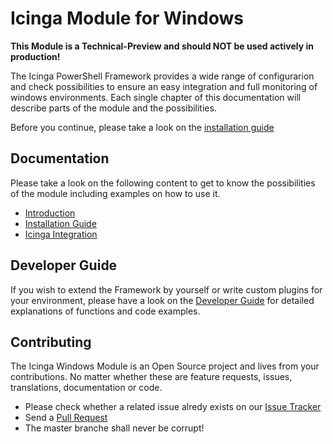 Icinga Module for Windows
==============

**This Module is a Technical-Preview and should **NOT** be used actively in production!**

The Icinga PowerShell Framework provides a wide range of configurarion and check possibilities to ensure an easy integration and full monitoring of windows environments.
Each single chapter of this documentation will describe parts of the module and the possibilities.

Before you continue, please take a look on the [installation guide](doc/02-Installation.md)

Documentation
-------------

Please take a look on the following content to get to know the possibilities of the module including examples on how to use it.

* [Introduction](doc/01-Introduction.md)
* [Installation Guide](doc/02-Installation.md)
* [Icinga Integration](doc/05-IcingaIntegration.md)

Developer Guide
------------

If you wish to extend the Framework by yourself or write custom plugins for your environment, please have a look on the [Developer Guide](doc/04-DeveloperGuide.md) for detailed explanations of functions and code examples.

Contributing
------------

The Icinga Windows Module is an Open Source project and lives from your contributions. No matter whether these are feature requests, issues, translations, documentation or code.

* Please check whether a related issue alredy exists on our [Issue Tracker](https://github.com/Icinga/icinga-powershell-framework/issues)
* Send a [Pull Request](https://github.com/Icinga/icinga-powershell-framework/pulls)
* The master branche shall never be corrupt!
